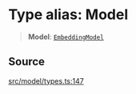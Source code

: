 # Type alias: Model

> **Model**: [`EmbeddingModel`](../../../../../classes/EmbeddingModel.md)

## Source

[src/model/types.ts:147](https://github.com/dexaai/llm-tools/blob/0d08c9c/src/model/types.ts#L147)
